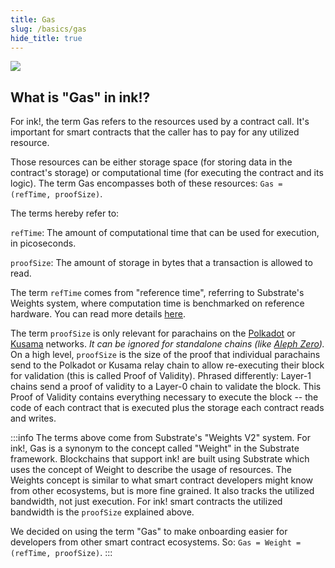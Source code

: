 ```yaml
---
title: Gas
slug: /basics/gas
hide_title: true
---
```


<img src="/img/title/gas.svg" className="titlePic" />

## What is "Gas" in ink!?

For ink!, the term Gas refers to the resources used by a contract call.
It's important for smart contracts that the caller has to pay for any utilized resource.

Those resources can be either storage space (for storing data in the contract's storage)
or computational time (for executing the contract and its logic). The term Gas encompasses both
of these resources: `Gas = (refTime, proofSize)`.

The terms hereby refer to:

`refTime`: The amount of computational time that can be used for execution, in picoseconds.

`proofSize`: The amount of storage in bytes that a transaction is allowed to read.

The term `refTime` comes from "reference time", referring to Substrate's Weights system, where
computation time is benchmarked on reference hardware. You can read more details
[here](https://docs.substrate.io/reference/how-to-guides/weights/).

The term `proofSize` is only relevant for parachains on the [Polkadot](https://polkadot.network/)
or [Kusama](https://kusama.network/) networks.
_It can be ignored for standalone chains (like [Aleph Zero](https://alephzero.org/))._
On a high level, `proofSize` is the size of the proof that individual parachains send to
the Polkadot or Kusama relay chain to allow re-executing their block for validation
(this is called Proof of Validity).
Phrased differently: Layer-1 chains send a proof of validity to a Layer-0 chain to validate the block.
This Proof of Validity contains everything necessary to execute the block -- the code of each contract
that is executed plus the storage each contract reads and writes.

:::info
The terms above come from Substrate's "Weights V2" system.
For ink!, Gas is a synonym to the concept called "Weight" in the Substrate framework.
Blockchains that support ink! are built using Substrate which uses the concept of Weight
to describe the usage of resources.
The Weights concept is similar to what smart contract developers might know from other
ecosystems, but is more fine grained. It also tracks the utilized bandwidth, not just
execution. For ink! smart contracts the utilized bandwidth is the `proofSize` explained above.

We decided on using the term "Gas" to make onboarding easier for developers from other
smart contract ecosystems. So: `Gas = Weight = (refTime, proofSize)`.
:::
